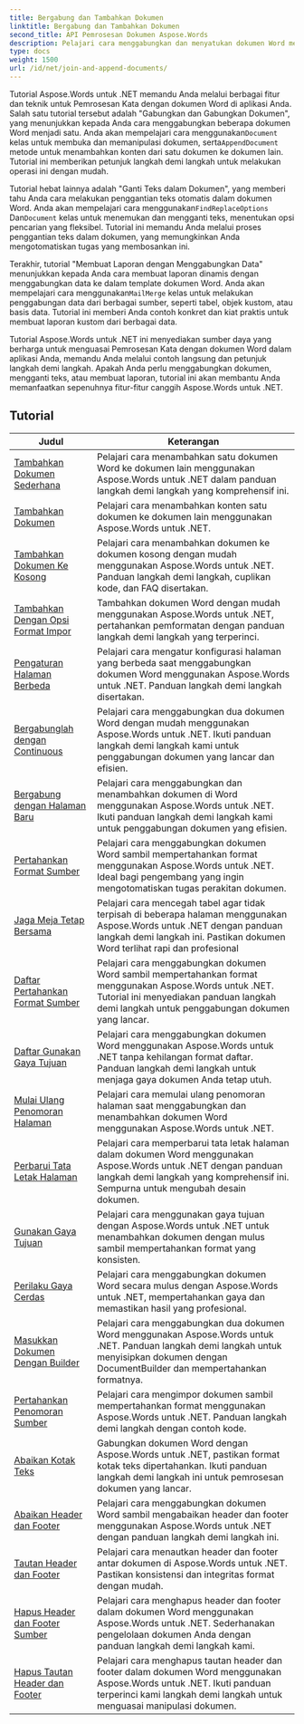 ```yaml
---
title: Bergabung dan Tambahkan Dokumen
linktitle: Bergabung dan Tambahkan Dokumen
second_title: API Pemrosesan Dokumen Aspose.Words
description: Pelajari cara menggabungkan dan menyatukan dokumen Word menggunakan Aspose.Words untuk .NET. Tutorial ini memandu Anda melalui langkah-langkah untuk menggabungkan beberapa file Word menjadi satu dokumen.
type: docs
weight: 1500
url: /id/net/join-and-append-documents/
---
```

Tutorial Aspose.Words untuk .NET memandu Anda melalui berbagai fitur dan teknik untuk Pemrosesan Kata dengan dokumen Word di aplikasi Anda. Salah satu tutorial tersebut adalah "Gabungkan dan Gabungkan Dokumen", yang menunjukkan kepada Anda cara menggabungkan beberapa dokumen Word menjadi satu. Anda akan mempelajari cara menggunakan`Document` kelas untuk membuka dan memanipulasi dokumen, serta`AppendDocument` metode untuk menambahkan konten dari satu dokumen ke dokumen lain. Tutorial ini memberikan petunjuk langkah demi langkah untuk melakukan operasi ini dengan mudah.

 Tutorial hebat lainnya adalah "Ganti Teks dalam Dokumen", yang memberi tahu Anda cara melakukan penggantian teks otomatis dalam dokumen Word. Anda akan mempelajari cara menggunakan`FindReplaceOptions` Dan`Document` kelas untuk menemukan dan mengganti teks, menentukan opsi pencarian yang fleksibel. Tutorial ini memandu Anda melalui proses penggantian teks dalam dokumen, yang memungkinkan Anda mengotomatiskan tugas yang membosankan ini.

Terakhir, tutorial "Membuat Laporan dengan Menggabungkan Data" menunjukkan kepada Anda cara membuat laporan dinamis dengan menggabungkan data ke dalam template dokumen Word. Anda akan mempelajari cara menggunakan`MailMerge` kelas untuk melakukan penggabungan data dari berbagai sumber, seperti tabel, objek kustom, atau basis data. Tutorial ini memberi Anda contoh konkret dan kiat praktis untuk membuat laporan kustom dari berbagai data.

Tutorial Aspose.Words untuk .NET ini menyediakan sumber daya yang berharga untuk menguasai Pemrosesan Kata dengan dokumen Word dalam aplikasi Anda, memandu Anda melalui contoh langsung dan petunjuk langkah demi langkah. Apakah Anda perlu menggabungkan dokumen, mengganti teks, atau membuat laporan, tutorial ini akan membantu Anda memanfaatkan sepenuhnya fitur-fitur canggih Aspose.Words untuk .NET.

 ## Tutorial
| Judul | Keterangan |
| --- | --- |
| [Tambahkan Dokumen Sederhana](./simple-append-document/) | Pelajari cara menambahkan satu dokumen Word ke dokumen lain menggunakan Aspose.Words untuk .NET dalam panduan langkah demi langkah yang komprehensif ini. |
| [Tambahkan Dokumen](./append-document/) | Pelajari cara menambahkan konten satu dokumen ke dokumen lain menggunakan Aspose.Words untuk .NET. |
| [Tambahkan Dokumen Ke Kosong](./append-document-to-blank/) | Pelajari cara menambahkan dokumen ke dokumen kosong dengan mudah menggunakan Aspose.Words untuk .NET. Panduan langkah demi langkah, cuplikan kode, dan FAQ disertakan. |
| [Tambahkan Dengan Opsi Format Impor](./append-with-import-format-options/) | Tambahkan dokumen Word dengan mudah menggunakan Aspose.Words untuk .NET, pertahankan pemformatan dengan panduan langkah demi langkah yang terperinci. |
| [Pengaturan Halaman Berbeda](./different-page-setup/) | Pelajari cara mengatur konfigurasi halaman yang berbeda saat menggabungkan dokumen Word menggunakan Aspose.Words untuk .NET. Panduan langkah demi langkah disertakan. |
| [Bergabunglah dengan Continuous](./join-continuous/) | Pelajari cara menggabungkan dua dokumen Word dengan mudah menggunakan Aspose.Words untuk .NET. Ikuti panduan langkah demi langkah kami untuk penggabungan dokumen yang lancar dan efisien. |
| [Bergabung dengan Halaman Baru](./join-new-page/) | Pelajari cara menggabungkan dan menambahkan dokumen di Word menggunakan Aspose.Words untuk .NET. Ikuti panduan langkah demi langkah kami untuk penggabungan dokumen yang efisien. |
| [Pertahankan Format Sumber](./keep-source-formatting/) | Pelajari cara menggabungkan dokumen Word sambil mempertahankan format menggunakan Aspose.Words untuk .NET. Ideal bagi pengembang yang ingin mengotomatiskan tugas perakitan dokumen. |
| [Jaga Meja Tetap Bersama](./keep-source-together/) | Pelajari cara mencegah tabel agar tidak terpisah di beberapa halaman menggunakan Aspose.Words untuk .NET dengan panduan langkah demi langkah ini. Pastikan dokumen Word terlihat rapi dan profesional |
| [Daftar Pertahankan Format Sumber](./list-keep-source-formatting/) | Pelajari cara menggabungkan dokumen Word sambil mempertahankan format menggunakan Aspose.Words untuk .NET. Tutorial ini menyediakan panduan langkah demi langkah untuk penggabungan dokumen yang lancar. |
| [Daftar Gunakan Gaya Tujuan](./list-use-destination-styles/) | Pelajari cara menggabungkan dokumen Word menggunakan Aspose.Words untuk .NET tanpa kehilangan format daftar. Panduan langkah demi langkah untuk menjaga gaya dokumen Anda tetap utuh. |
| [Mulai Ulang Penomoran Halaman](./restart-page-numbering/) | Pelajari cara memulai ulang penomoran halaman saat menggabungkan dan menambahkan dokumen Word menggunakan Aspose.Words untuk .NET. |
| [Perbarui Tata Letak Halaman](./update-page-layout/) | Pelajari cara memperbarui tata letak halaman dalam dokumen Word menggunakan Aspose.Words untuk .NET dengan panduan langkah demi langkah yang komprehensif ini. Sempurna untuk mengubah desain dokumen. |
| [Gunakan Gaya Tujuan](./use-destination-styles/) | Pelajari cara menggunakan gaya tujuan dengan Aspose.Words untuk .NET untuk menambahkan dokumen dengan mulus sambil mempertahankan format yang konsisten. |
| [Perilaku Gaya Cerdas](./smart-style-behavior/) | Pelajari cara menggabungkan dokumen Word secara mulus dengan Aspose.Words untuk .NET, mempertahankan gaya dan memastikan hasil yang profesional. |
| [Masukkan Dokumen Dengan Builder](./insert-document-with-builder/) | Pelajari cara menggabungkan dua dokumen Word menggunakan Aspose.Words untuk .NET. Panduan langkah demi langkah untuk menyisipkan dokumen dengan DocumentBuilder dan mempertahankan formatnya. |
| [Pertahankan Penomoran Sumber](./keep-source-numbering/) | Pelajari cara mengimpor dokumen sambil mempertahankan format menggunakan Aspose.Words untuk .NET. Panduan langkah demi langkah dengan contoh kode. |
| [Abaikan Kotak Teks](./ignore-text-boxes/) | Gabungkan dokumen Word dengan Aspose.Words untuk .NET, pastikan format kotak teks dipertahankan. Ikuti panduan langkah demi langkah ini untuk pemrosesan dokumen yang lancar. |
| [Abaikan Header dan Footer](./ignore-header-footer/) | Pelajari cara menggabungkan dokumen Word sambil mengabaikan header dan footer menggunakan Aspose.Words untuk .NET dengan panduan langkah demi langkah ini. |
| [Tautan Header dan Footer](./link-headers-footers/) | Pelajari cara menautkan header dan footer antar dokumen di Aspose.Words untuk .NET. Pastikan konsistensi dan integritas format dengan mudah. |
| [Hapus Header dan Footer Sumber](./remove-source-headers-footers/) | Pelajari cara menghapus header dan footer dalam dokumen Word menggunakan Aspose.Words untuk .NET. Sederhanakan pengelolaan dokumen Anda dengan panduan langkah demi langkah kami. |
| [Hapus Tautan Header dan Footer](./unlink-headers-footers/) | Pelajari cara menghapus tautan header dan footer dalam dokumen Word menggunakan Aspose.Words untuk .NET. Ikuti panduan terperinci kami langkah demi langkah untuk menguasai manipulasi dokumen. |